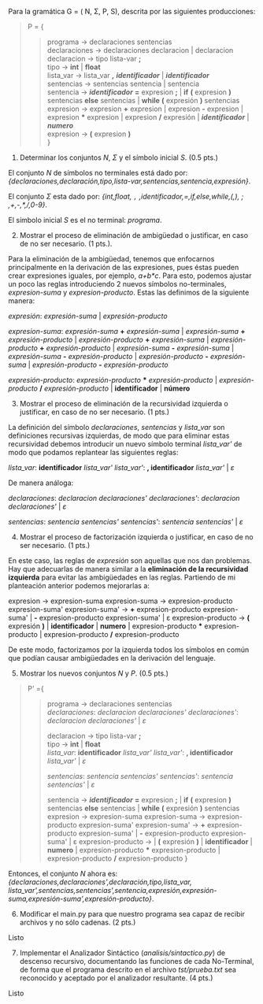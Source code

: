 Para la gramática G = ( N, Σ, P, S), descrita por las siguientes producciones: 

> P = {
>> programa → declaraciones sentencias <br>
>> declaraciones → declaraciones declaracion | declaracion <br>
>> declaracion → tipo lista-var **;** <br>
>> tipo → **int** | **float** <br>
>> lista_var → lista_var **,** _**identificador**_ | _**identificador**_ <br>
>> sentencias → sentencias sentencia | sentencia <br>
>> sentencia → _**identificador**_ **=** expresion **;** | **if** **(** expresion **)** sentencias **else** sentencias | **while** **(** expresión **)** sentencias <br>
>> expresion → expresion **+** expresion | expresion **-** expresion | expresion __\*__ expresion | expresion **/** expresión | _**identificador**_ | **_numero_** <br>
>> expresion → **(** expresion **)** <br>
 }

1. Determinar los conjuntos _N_, _Σ_ y el símbolo inicial _S_.  (0.5 pts.)

El conjunto *N* de símbolos no terminales está dado por: _{declaraciones,declaración,tipo,lista-var,sentencias,sentencia,expresión}_.

El conjunto _Σ_ esta dado por: _{int,float, `,` ,identificador,=,if,else,while,(,), ; ,+,-,*,/,0-9}_.

El símbolo inicial _S_ es el no terminal: _programa_.

2. Mostrar el proceso de eliminación de ambigüedad o justificar, en caso de no ser necesario. (1 pts.).

Para la eliminación de la ambigüedad, tenemos que enfocarnos principalmente en la derivación de las expresiones, pues éstas pueden crear expresiones iguales, por ejemplo, _a+b*c_.
Para esto, podemos ajustar un poco las reglas introduciendo 2 nuevos símbolos no-terminales, _expresion-suma_ y _expresion-producto_. Estas las definimos de la siguiente manera:

_expresión_: _expresión-suma_ | _expresión-producto_ 

_expresion-suma_: _expresión-suma_ **+** _expresión-suma_ | _expresión-suma_ **+** _expresión-producto_ | _expresión-producto_ **+** _expresión-suma_ | _expresión-producto_ **+** _expresión-producto_ | _expresión-suma_ **-** _expresión-suma_ | _expresión-suma_ **-** _expresión-producto_ | _expresión-producto_ **-** _expresión-suma_ | _expresión-producto_ **-** _expresión-producto_

_expresión-producto_: _expresión-producto_ **\*** _expresión-producto_ | _expresión-producto_ **/** _expresión-producto_ | **identificador** | **número**

3. Mostrar el proceso de eliminación de la recursividad izquierda o justificar, en caso de no ser necesario. (1 pts.)

La definición del símbolo _declaraciones_, _sentencias_ y _lista\_var_ son definiciones recursivas izquierdas, de modo que para eliminar estas recursividad debemos introducir un nuevo símbolo terminal _lista\_var'_ de modo que podamos replantear las siguientes reglas:

_lista\_var_: **identificador** _lista\_var'_
_lista\_var'_: **, identificador** _lista\_var'_ | _ε_

De manera análoga:

_declaraciones_: _declaracion_ _declaraciones'_
_declaraciones'_: _declaracion_ _declaraciones'_ | _ε_

_sentencias_: _sentencia_ _sentencias'_
_sentencias'_: _sentencia_ _sentencias'_ | _ε_

4. Mostrar el proceso de factorización izquierda o justificar, en caso de no ser necesario. (1 pts.)

En este caso, las reglas de _expresión_ son aquellas que nos dan problemas. Hay que adecuarlas de manera similar a la **eliminación de la recursividad izquierda** para evitar las ambigüedades en las reglas. Partiendo de mi planteación anterior podemos mejorarlas a:

expresion → expresion-suma
expresion-suma → expresion-producto expresion-suma'
expresion-suma' → **+** expresion-producto expresion-suma' | **-** expresion-producto expresion-suma' | ε
expresion-producto → **(** expresión **)** | **identificador** | **numero** | expresion-producto **\*** expresion-producto | expresion-producto **/** expresion-producto

De este modo, factorizamos por la izquierda todos los símbolos en común que podían causar ambigüedades en la derivación del lenguaje.

5. Mostrar los nuevos conjuntos _N_ y _P_. (0.5 pts.)

> P' ={
>> programa → declaraciones sentencias <br>
>> _declaraciones_: _declaracion_ _declaraciones'_
>> _declaraciones'_: _declaracion_ _declaraciones'_ | _ε_
>>
>> declaracion → tipo lista-var **;** <br>
>> tipo → **int** | **float** <br>
>> _lista\_var_: **identificador** _lista\_var'_
>> _lista\_var'_: **, identificador** _lista\_var'_ | _ε_
>>
>> _sentencias_: _sentencia_ _sentencias'_
>> _sentencias'_: _sentencia_ _sentencias'_ | _ε_
>>
>> sentencia → _**identificador**_ **=** expresion **;** | **if** **(** expresion **)** sentencias **else** sentencias | **while** **(** expresión **)** sentencias <br>
>> expresion → expresion-suma
>> expresion-suma → expresion-producto expresion-suma'
>> expresion-suma' → **+** expresion-producto expresion-suma' | **-** expresion-producto expresion-suma' | ε
>> expresion-producto → | **(** expresión **)** | **identificador** | **numero** | expresion-producto **\*** expresion-producto | expresion-producto **/** expresion-producto
 }

Entonces, el conjunto _N_ ahora es: _{declaraciones,declaraciones',declaración,tipo,lista\_var, lista\_var',sentencias,sentencias',sentencia,expresión,expresión-suma,expresión-suma',expresión-producto}_.

6. Modificar el main.py para que nuestro programa sea capaz de recibir archivos y no sólo cadenas. (2 pts.)

Listo

7. Implementar el Analizador Sintáctico (_analisis/sintactico.py_) de descenso recursivo, documentando las funciones de cada No-Terminal, de forma que el programa descrito en el archivo _tst/prueba.txt_ sea reconocido y aceptado por el analizador resultante. (4 pts.)

Listo